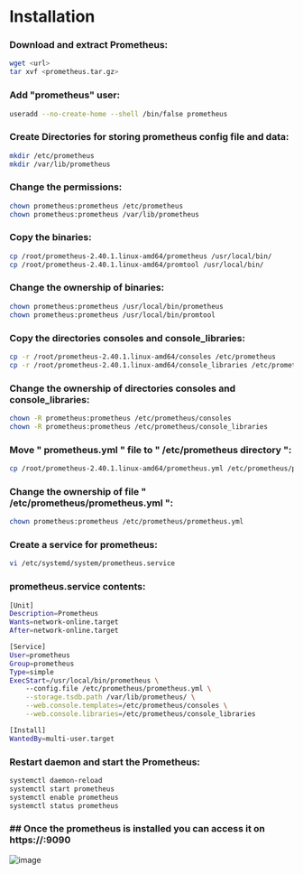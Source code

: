 

# Installation
### Download and extract Prometheus: 
```sh
wget <url>
tar xvf <prometheus.tar.gz>
```
### Add "prometheus" user:
```sh
useradd --no-create-home --shell /bin/false prometheus
```
### Create Directories for storing prometheus config file and data:
```sh
mkdir /etc/prometheus
mkdir /var/lib/prometheus
```
### Change the permissions:
```sh
chown prometheus:prometheus /etc/prometheus
chown prometheus:prometheus /var/lib/prometheus
```
### Copy the binaries:
```sh
cp /root/prometheus-2.40.1.linux-amd64/prometheus /usr/local/bin/
cp /root/prometheus-2.40.1.linux-amd64/promtool /usr/local/bin/
```
### Change the ownership of binaries:
```sh
chown prometheus:prometheus /usr/local/bin/prometheus
chown prometheus:prometheus /usr/local/bin/promtool
```
### Copy the directories consoles and console_libraries:
```sh
cp -r /root/prometheus-2.40.1.linux-amd64/consoles /etc/prometheus
cp -r /root/prometheus-2.40.1.linux-amd64/console_libraries /etc/prometheus
```
### Change the ownership of directories consoles and console_libraries:
```sh
chown -R prometheus:prometheus /etc/prometheus/consoles
chown -R prometheus:prometheus /etc/prometheus/console_libraries
```
### Move " prometheus.yml " file to " /etc/prometheus directory ":
```sh
cp /root/prometheus-2.40.1.linux-amd64/prometheus.yml /etc/prometheus/prometheus.yml
```
### Change the ownership of file " /etc/prometheus/prometheus.yml ":
```sh
chown prometheus:prometheus /etc/prometheus/prometheus.yml
```
### Create a service for prometheus:
```sh
vi /etc/systemd/system/prometheus.service
```

### prometheus.service contents:
```sh
[Unit]
Description=Prometheus
Wants=network-online.target
After=network-online.target

[Service]
User=prometheus
Group=prometheus
Type=simple
ExecStart=/usr/local/bin/prometheus \
    --config.file /etc/prometheus/prometheus.yml \
    --storage.tsdb.path /var/lib/prometheus/ \
    --web.console.templates=/etc/prometheus/consoles \
    --web.console.libraries=/etc/prometheus/console_libraries

[Install]
WantedBy=multi-user.target
```
### Restart daemon and start the Prometheus:
```sh
systemctl daemon-reload
systemctl start prometheus
systemctl enable prometheus
systemctl status prometheus
```
### ## Once the prometheus is installed you can access it on https://<server>:9090

![image](https://github.com/satwash/Prometheus/assets/134083826/84da37fa-ad93-4d2d-bbb8-3a3aaeb1a95d)
